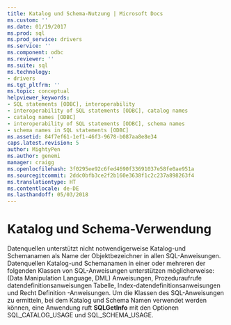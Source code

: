 ```yaml
---
title: Katalog und Schema-Nutzung | Microsoft Docs
ms.custom: ''
ms.date: 01/19/2017
ms.prod: sql
ms.prod_service: drivers
ms.service: ''
ms.component: odbc
ms.reviewer: ''
ms.suite: sql
ms.technology:
- drivers
ms.tgt_pltfrm: ''
ms.topic: conceptual
helpviewer_keywords:
- SQL statements [ODBC], interoperability
- interoperability of SQL statements [ODBC], catalog names
- catalog names [ODBC]
- interoperability of SQL statements [ODBC], schema names
- schema names in SQL statements [ODBC]
ms.assetid: 84f7ef61-1ef1-46f3-9678-b087aa8e8e34
caps.latest.revision: 5
author: MightyPen
ms.author: genemi
manager: craigg
ms.openlocfilehash: 3f0295ee92c6fed4690f33691037e58fe0ae951a
ms.sourcegitcommit: 2ddc0bfb3ce2f2b160e3638f1c2c237a898263f4
ms.translationtype: HT
ms.contentlocale: de-DE
ms.lasthandoff: 05/03/2018
---
```

# <a name="catalog-and-schema-usage"></a>Katalog und Schema-Verwendung
Datenquellen unterstützt nicht notwendigerweise Katalog-und Schemanamen als Name der Objektbezeichner in allen SQL-Anweisungen. Datenquellen Katalog-und Schemanamen in einer oder mehreren der folgenden Klassen von SQL-Anweisungen unterstützen möglicherweise: (Data Manipulation Language, DML) Anweisungen, Prozeduraufrufe datendefinitionsanweisungen Tabelle, Index-datendefinitionsanweisungen und Recht Definition -Anweisungen. Um die Klassen des SQL-Anweisungen zu ermitteln, bei dem Katalog und Schema Namen verwendet werden können, eine Anwendung ruft **SQLGetInfo** mit den Optionen SQL_CATALOG_USAGE und SQL_SCHEMA_USAGE.
